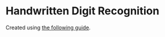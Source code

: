 # Handwritten Digit Recognition

Created using [the following guide](https://www.youtube.com/watch?v=vBlO87ZAiiw).
